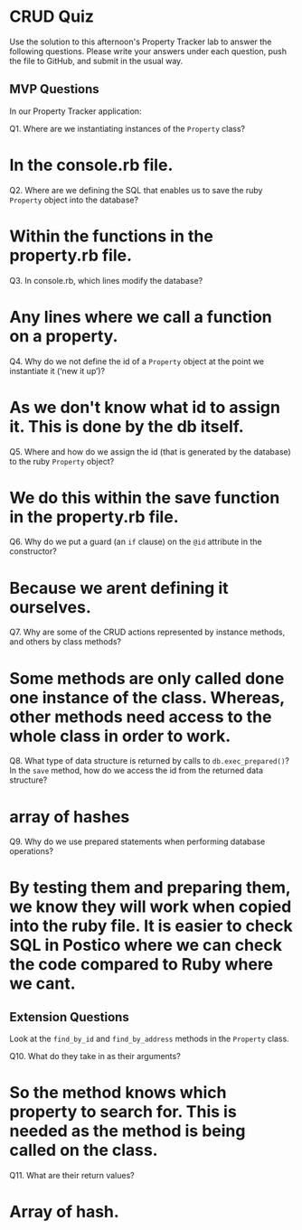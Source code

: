 # CRUD Quiz

Use the solution to this afternoon's Property Tracker lab to answer the following questions. Please write your answers under each question, push the file to GitHub, and submit in the usual way.

## MVP Questions

In our Property Tracker application:

Q1. Where are we instantiating instances of the `Property` class?

# In the console.rb file.

Q2. Where are we defining the SQL that enables us to save the ruby `Property` object into the database?

# Within the functions in the property.rb file.

Q3. In console.rb, which lines modify the database?

# Any lines where we call a function on a property.

Q4. Why do we not define the id of a `Property` object at the point we instantiate it (‘new it up’)?

# As we don't know what id to assign it. This is done by the db itself.

Q5. Where and how do we assign the id (that is generated by the database) to the ruby `Property` object?

# We do this within the save function in the property.rb file.

Q6. Why do we put a guard (an `if` clause) on the `@id` attribute in the constructor?

# Because we arent defining it ourselves.

Q7. Why are some of the CRUD actions represented by instance methods, and others by class methods?

# Some methods are only called done one instance of the class. Whereas, other methods need access to the whole class in order to work.

Q8. What type of data structure is returned by calls to `db.exec_prepared()`? In the `save` method, how do we access the id from the returned data structure?

# array of hashes

Q9. Why do we use prepared statements when performing database operations?

# By testing them and preparing them, we know they will work when copied into the ruby file. It is easier to check SQL in Postico where we can check the code compared to Ruby where we cant.

## Extension Questions

Look at the `find_by_id` and `find_by_address` methods in the `Property` class.

Q10. What do they take in as their arguments?

# So the method knows which property to search for. This is needed as the method is being called on the class.

Q11. What are their return values?

# Array of hash. 
